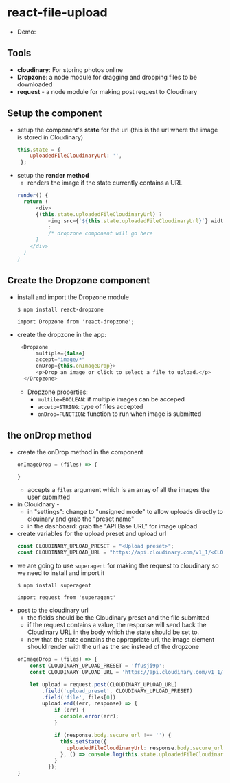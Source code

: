 # react-file-upload

- Demo: 

## Tools
- **cloudinary**: For storing photos online 
- **Dropzone**: a node module for dragging and dropping files to be downloaded
- **request** - a node module for making post request to Cloudinary


## Setup the component
- setup the component's **state** for the url (this is the url where the image is stored in Cloudinary)
  ```javascript
  this.state = { 
      uploadedFileCloudinaryUrl: '',
   };
  ```
- setup the **render method**
  - renders the image if the state currently contains a URL 
  ```javascript
  render() {
    return (
        <div>
        {(this.state.uploadedFileCloudinaryUrl) ? 
            <img src={`${this.state.uploadedFileCloudinaryUrl}`} width="150px"/>
            : 
            /* dropzone component will go here
        }
      </div>
    )
  }
  ```
## Create the Dropzone component
- install and import the Dropzone module
  ```javacsript
  $ npm install react-dropzone

  import Dropzone from 'react-dropzone';
  ```
- create the dropzone in the app:
  ```javascript
   <Dropzone
        multiple={false}
        accept="image/*"
        onDrop={this.onImageDrop}>
        <p>Drop an image or click to select a file to upload.</p>
    </Dropzone>
  ```
  - Dropzone properties:
    - `multile=BOOLEAN`: if multiple images can be acceped
    - `accetp=STRING`: type of files accepted
    - `onDrop=FUNCTION`: function to run when image is submitted

## the onDrop method 
- create the onDrop method in the component
  ```javascript
  onImageDrop = (files) => {

  }
  ```
  - accepts a `files` argument which is an array of all the images the user submitted 
- in Clouidnary -
  - in "settings": change to "unsigned mode" to allow uploads directly to clouinary and grab the "preset name" 
  - in the dashboard: grab the "API Base URL" for image upload
- create variables for the upload preset and upload url
  ```javascript
  const CLOUDINARY_UPLOAD_PRESET = "<Upload preset>";
  const CLOUDINARY_UPLOAD_URL = "https://api.cloudinary.com/v1_1/<CLOUDINARY APP NAME>/image/upload"
  ```
- we are going to use `superagent` for making the request to cloudinary so we need to install and import it
  ```javacsript
  $ npm install superagent

  import request from 'superagent'
  ```
- post to the cloudinary url 
  - the fields should be the Cloudinary preset and the file submitted 
  - if the request contains a value, the response will send back the Cloudinary URL in the body which the state should be set to.
  - now that the state contains the appropriate url, the image element should render with the url as the src instead of the dropzone
  ```javascript
  onImageDrop = (files) => {
      const CLOUDINARY_UPLOAD_PRESET = 'ffusji9p';
      const CLOUDINARY_UPLOAD_URL = 'https://api.cloudinary.com/v1_1/db0oxvrdr/image/upload'

      let upload = request.post(CLOUDINARY_UPLOAD_URL)
          .field('upload_preset', CLOUDINARY_UPLOAD_PRESET)
          .field('file', files[0])
          upload.end((err, response) => {
              if (err) {
                console.error(err);
              }

              if (response.body.secure_url !== '') {
                this.setState({
                  uploadedFileCloudinaryUrl: response.body.secure_url
                }, () => console.log(this.state.uploadedFileCloudinaryUrl));
              }
            });
  }
  ```








